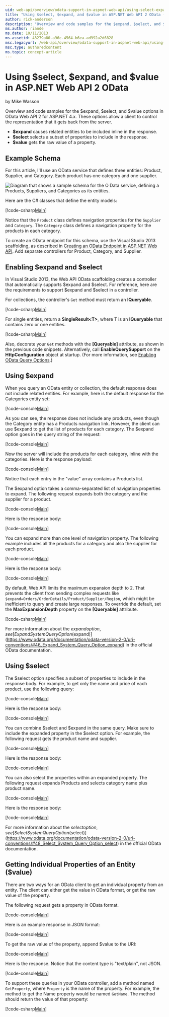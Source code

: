 ```yaml
---
uid: web-api/overview/odata-support-in-aspnet-web-api/using-select-expand-and-value
title: "Using $select, $expand, and $value in ASP.NET Web API 2 OData - ASP.NET 4.x"
author: rick-anderson
description: "Overview and code samples for the $expand, $select, and $value options in OData Web API 2 for ASP.NET 4.x."
ms.author: riande
ms.date: 10/11/2013
ms.assetid: 43279a80-a96c-4564-b6ea-ad992a2d6828
msc.legacyurl: /web-api/overview/odata-support-in-aspnet-web-api/using-select-expand-and-value
msc.type: authoredcontent
ms.topic: concept-article
---
```

# Using $select, $expand, and $value in ASP.NET Web API 2 OData

by Mike Wasson

Overview and code samples for the $expand, $select, and $value options in OData Web API 2 for ASP.NET 4.x. These options allow a client to control the representation that it gets back from the server.

- **$expand** causes related entities to be included inline in the response.
- **$select** selects a subset of properties to include in the response.
- **$value** gets the raw value of a property.

## Example Schema

For this article, I'll use an OData service that defines three entities: Product, Supplier, and Category. Each product has one category and one supplier.

![Diagram that shows a sample schema for the O Data service, defining a Products, Suppliers, and Categories as its entities.](using-select-expand-and-value/_static/image1.png)

Here are the C# classes that define the entity models:

[!code-csharp[Main](using-select-expand-and-value/samples/sample1.cs)]

Notice that the `Product` class defines navigation properties for the `Supplier` and `Category`. The `Category` class defines a navigation property for the products in each category.

To create an OData endpoint for this schema, use the Visual Studio 2013 scaffolding, as described in [Creating an OData Endpoint in ASP.NET Web API](odata-v3/creating-an-odata-endpoint.md). Add separate controllers for Product, Category, and Supplier.

## Enabling $expand and $select

In Visual Studio 2013, the Web API OData scaffolding creates a controller that automatically supports $expand and $select. For reference, here are the requirements to support $expand and $select in a controller.

For collections, the controller's `Get` method must return an **IQueryable**.

[!code-csharp[Main](using-select-expand-and-value/samples/sample2.cs)]

For single entities, return a **SingleResult&lt;T&gt;**, where T is an **IQueryable** that contains zero or one entities.

[!code-csharp[Main](using-select-expand-and-value/samples/sample3.cs)]

Also, decorate your `Get` methods with the **[Queryable]** attribute, as shown in the previous code snippets. Alternatively, call **EnableQuerySupport** on the **HttpConfiguration** object at startup. (For more information, see [Enabling OData Query Options](supporting-odata-query-options.md#enable).)

## Using $expand

When you query an OData entity or collection, the default response does not include related entities. For example, here is the default response for the Categories entity set:

[!code-console[Main](using-select-expand-and-value/samples/sample4.cmd)]

As you can see, the response does not include any products, even though the Category entity has a Products navigation link. However, the client can use $expand to get the list of products for each category. The $expand option goes in the query string of the request:

[!code-console[Main](using-select-expand-and-value/samples/sample5.cmd)]

Now the server will include the products for each category, inline with the categories. Here is the response payload:

[!code-console[Main](using-select-expand-and-value/samples/sample6.cmd)]

Notice that each entry in the "value" array contains a Products list.

The $expand option takes a comma-separated list of navigation properties to expand. The following request expands both the category and the supplier for a product.

[!code-console[Main](using-select-expand-and-value/samples/sample7.cmd)]

Here is the response body:

[!code-console[Main](using-select-expand-and-value/samples/sample8.cmd)]

You can expand more than one level of navigation property. The following example includes all the products for a category and also the supplier for each product.

[!code-console[Main](using-select-expand-and-value/samples/sample9.cmd)]

Here is the response body:

[!code-console[Main](using-select-expand-and-value/samples/sample10.cmd)]

By default, Web API limits the maximum expansion depth to 2. That prevents the client from sending complex requests like `$expand=Orders/OrderDetails/Product/Supplier/Region`, which might be inefficient to query and create large responses. To override the default, set the **MaxExpansionDepth** property on the **[Queryable]** attribute.

[!code-csharp[Main](using-select-expand-and-value/samples/sample11.cs)]

For more information about the $expand option, see [Expand System Query Option ($expand)](https://www.odata.org/documentation/odata-version-2-0/uri-conventions/#46_Expand_System_Query_Option_expand) in the official OData documentation.

## Using $select

The $select option specifies a subset of properties to include in the response body. For example, to get only the name and price of each product, use the following query:

[!code-console[Main](using-select-expand-and-value/samples/sample12.cmd)]

Here is the response body:

[!code-console[Main](using-select-expand-and-value/samples/sample13.cmd)]

You can combine $select and $expand in the same query. Make sure to include the expanded property in the $select option. For example, the following request gets the product name and supplier.

[!code-console[Main](using-select-expand-and-value/samples/sample14.cmd)]

Here is the response body:

[!code-console[Main](using-select-expand-and-value/samples/sample15.cmd)]

You can also select the properties within an expanded property. The following request expands Products and selects category name plus product name.

[!code-console[Main](using-select-expand-and-value/samples/sample16.cmd)]

Here is the response body:

[!code-console[Main](using-select-expand-and-value/samples/sample17.cmd)]

For more information about the $select option, see [Select System Query Option ($select)](https://www.odata.org/documentation/odata-version-2-0/uri-conventions/#48_Select_System_Query_Option_select) in the official OData documentation.

## Getting Individual Properties of an Entity ($value)

There are two ways for an OData client to get an individual property from an entity. The client can either get the value in OData format, or get the raw value of the property.

The following request gets a property in OData format.

[!code-console[Main](using-select-expand-and-value/samples/sample18.cmd)]

Here is an example response in JSON format:

[!code-console[Main](using-select-expand-and-value/samples/sample19.cmd)]

To get the raw value of the property, append $value to the URI:

[!code-console[Main](using-select-expand-and-value/samples/sample20.cmd)]

Here is the response. Notice that the content type is "text/plain", not JSON.

[!code-console[Main](using-select-expand-and-value/samples/sample21.cmd)]

To support these queries in your OData controller, add a method named `GetProperty`, where `Property` is the name of the property. For example, the method to get the Name property would be named `GetName`. The method should return the value of that property:

[!code-csharp[Main](using-select-expand-and-value/samples/sample22.cs)]
